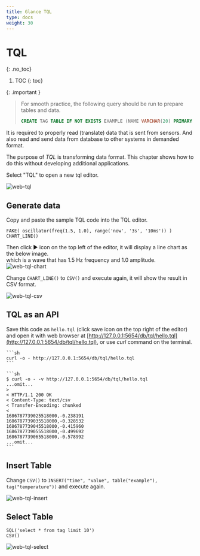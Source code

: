 ```yaml
---
title: Glance TQL
type: docs
weight: 30
---
```


# TQL
{: .no_toc}

1. TOC
{: toc}

{: .important }
> For smooth practice, the following query should be run to prepare tables and data.
>
> ```sql
> CREATE TAG TABLE IF NOT EXISTS EXAMPLE (NAME VARCHAR(20) PRIMARY KEY, TIME DATETIME BASETIME, VALUE DOUBLE SUMMARIZED);
> ```
>

It is required to properly read (translate) data that is sent from sensors.
And also read and send data from database to other systems in demanded format.

The purpose of *TQL* is transforming data format.
This chapter shows how to do this without developing additional applications.


Select "TQL" to open a new tql editor.

![web-tql](/assets/img/web-tql-pick.png)

## Generate data

Copy and paste the sample TQL code into the TQL editor.

```
FAKE( oscillator(freq(1.5, 1.0), range('now', '3s', '10ms')) )
CHART_LINE()
```

Then click ▶︎ icon on the top left of the editor, it will display a line chart as the below image. <br/>
which is a wave that has 1.5 Hz frequency and 1.0 amplitude.
![web-tql-chart](/assets/img/web-tql-chart.png)

Change `CHART_LINE()` to `CSV()` and execute again, it will show the result in CSV format.

![web-tql-csv](/assets/img/web-tql-csv.png)

## TQL as an API

Save this code as `hello.tql` (click save icon on the top right of the editor) and open it with web browser at [http://127.0.0.1:5654/db/tql/hello.tql](http://127.0.0.1:5654/db/tql/hello.tql), or use *curl* command on the terminal.

    ```sh
    curl -o - http://127.0.0.1:5654/db/tql/hello.tql
    ```

    ```sh
    $ curl -o - -v http://127.0.0.1:5654/db/tql/hello.tql
    ...omit...
    >
    < HTTP/1.1 200 OK
    < Content-Type: text/csv
    < Transfer-Encoding: chunked
    <
    1686787739025518000,-0.238191
    1686787739035518000,-0.328532
    1686787739045518000,-0.415960
    1686787739055518000,-0.499692
    1686787739065518000,-0.578992
    ...omit...
    ```

## Insert Table

Change `CSV()` to `INSERT("time", "value", table("example"), tag("temperature"))` and execute again.

![web-tql-insert](/assets/img/web-tql-insert.png)

## Select Table

```
SQL('select * from tag limit 10')
CSV()
```

![web-tql-select](/assets/img/web-tql-select.png)
